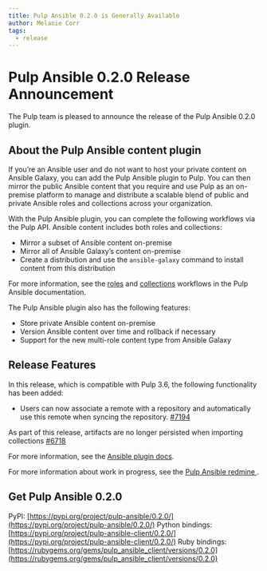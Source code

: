 ```yaml
---
title: Pulp Ansible 0.2.0 is Generally Available
author: Melanie Corr
tags:
  - release
---
```


# Pulp Ansible 0.2.0 Release Announcement

The Pulp team is pleased to announce the release of the Pulp Ansible 0.2.0 plugin.

## About the Pulp Ansible content plugin

If you’re an Ansible user and do not want to host your private content on Ansible Galaxy, you can add the Pulp Ansible plugin to Pulp. You can then mirror the public Ansible content that you require and use Pulp as an on-premise platform to manage and distribute a scalable blend of public and private Ansible roles and collections across your organization.

With the Pulp Ansible plugin, you can complete the following workflows via the Pulp API. Ansible content includes both roles and collections:

* Mirror a subset of Ansible content on-premise
* Mirror all of Ansible Galaxy’s content on-premise
* Create a distribution and use the `ansible-galaxy` command to install content from this distribution

For more information, see the [roles](https://pulp-ansible.readthedocs.io/en/latest/workflows/roles.html) and [collections](https://pulp-ansible.readthedocs.io/en/latest/workflows/collections.html) workflows in the Pulp Ansible documentation.

The Pulp Ansible plugin also has the following features:

* Store private Ansible content on-premise
* Version Ansible content over time and rollback if necessary
* Support for the new multi-role content type from Ansible Galaxy

## Release Features

In this release, which is compatible with Pulp 3.6, the following functionality has been added:

* Users can now associate a remote with a repository and automatically use this remote when syncing the repository. [#7194](https://pulp.plan.io/issues/7194)

As part of this release, artifacts are no longer persisted when importing collections [#6718](https://pulp.plan.io/issues/6718)

For more information, see the [Ansible plugin docs](https://pulp-ansible.readthedocs.io/en/latest/index.html).

For more information about work in progress, see the [Pulp Ansible redmine ](https://pulp.plan.io/projects/ansible_plugin/).

## Get Pulp Ansible 0.2.0

PyPI: [https://pypi.org/project/pulp-ansible/0.2.0/](https://pypi.org/project/pulp-ansible/0.2.0/)
Python bindings: [https://pypi.org/project/pulp-ansible-client/0.2.0/](https://pypi.org/project/pulp-ansible-client/0.2.0/)
Ruby bindings: [https://rubygems.org/gems/pulp_ansible_client/versions/0.2.0](https://rubygems.org/gems/pulp_ansible_client/versions/0.2.0)
